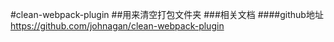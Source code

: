 #clean-webpack-plugin
##用来清空打包文件夹
###相关文档
####github地址
https://github.com/johnagan/clean-webpack-plugin
